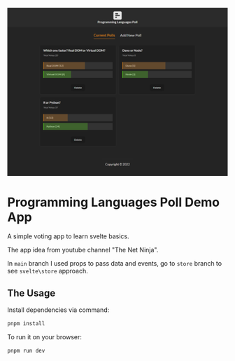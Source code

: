 ![screenshot](src/assets/screenshot/screencapture%2001.png)

# Programming Languages Poll Demo App

A simple voting app to learn svelte basics.

The app idea from youtube channel "The Net Ninja".

In `main` branch I used props to pass data and events, go to `store` branch to see `svelte\store` approach.

## The Usage

Install dependencies via command:

```bash
pnpm install
```

To run it on your browser:

```bash
pnpm run dev
```
